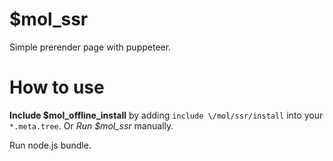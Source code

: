 # $mol_ssr

Simple prerender page with puppeteer.

# How to use

**Include $mol_offline_install** by adding `include \/mol/ssr/install` into your `*.meta.tree`. Or *Run $mol_ssr* manually.

Run node.js bundle.
